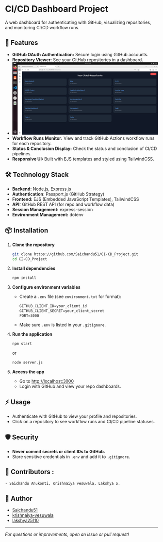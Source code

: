 # CI/CD Dashboard Project

A web dashboard for authenticating with GitHub, visualizing repositories, and monitoring CI/CD workflow runs.

## 🚀 Features

- **GitHub OAuth Authentication:** Secure login using GitHub accounts.
- **Repository Viewer:** See your GitHub repositories in a dashboard.
- ![Repository Viewer](./images/3.jpg)
- **Workflow Runs Monitor:** View and track GitHub Actions workflow runs for each repository.
- **Status & Conclusion Display:** Check the status and conclusion of CI/CD pipelines.
- **Responsive UI:** Built with EJS templates and styled using TailwindCSS.

## 🛠️ Technology Stack

- **Backend:** Node.js, Express.js
- **Authentication:** Passport.js (GitHub Strategy)
- **Frontend:** EJS (Embedded JavaScript Templates), TailwindCSS
- **API:** GitHub REST API (for repo and workflow data)
- **Session Management:** express-session
- **Environment Management:** dotenv

## 📦 Installation

1. **Clone the repository**
   ```sh
   git clone https://github.com/Saichandu51/CI-CD_Project.git
   cd CI-CD_Project
   ```

2. **Install dependencies**
   ```sh
   npm install
   ```

3. **Configure environment variables**
   - Create a `.env` file (see `environment.txt` for format):
     ```
     GITHUB_CLIENT_ID=your_client_id
     GITHUB_CLIENT_SECRET=your_client_secret
     PORT=3000
     ```
   - Make sure `.env` is listed in your `.gitignore`.

4. **Run the application**
   ```sh
   npm start
   ```
   or
   ```sh
   node server.js
   ```

5. **Access the app**
   - Go to [http://localhost:3000](http://localhost:3000)
   - Login with GitHub and view your repo dashboards.

## ⚡ Usage

- Authenticate with GitHub to view your profile and repositories.
- Click on a repository to see workflow runs and CI/CD pipeline statuses.

## 🛡️ Security

- **Never commit secrets or client IDs to GitHub.**
- Store sensitive credentials in `.env` and add it to `.gitignore`.

## 🤝 Contributors :
    - Saichandu Anukonti, Krishnaiya vesuwala, Lakshya S.

## 👤 Author

- [Saichandu51](https://github.com/Saichandu51)
- [krishnaiya-vesuwala](https://github.com/Krishnaiya-vesuwala)
- [lakshya25110](https://github.com/lakshya25110)
---

*For questions or improvements, open an issue or pull request!*
